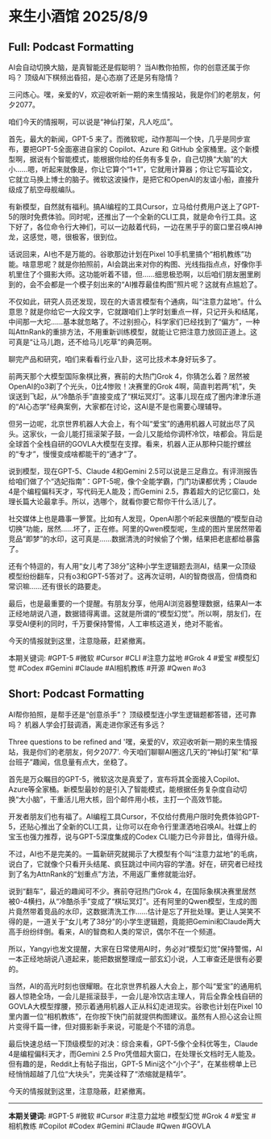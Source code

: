 # 来生小酒馆 2025/8/9

## Full: Podcast Formatting 

AI会自动切换大脑，是真智能还是假聪明？
当AI教你拍照，你的创意还属于你吗？
顶级AI下棋频出昏招，是心态崩了还是另有隐情？

三问炼心。嘿，亲爱的V，欢迎收听新一期的来生情报站，我是你们的老朋友，何夕2077。

咱们今天的情报啊，可以说是“神仙打架，凡人吃瓜”。

首先，最大的新闻，GPT-5 来了。而微软呢，动作那叫一个快，几乎是同步宣布，要把GPT-5全面塞进自家的 Copilot、Azure 和 GitHub 全家桶里。这个新模型啊，据说有个智能模式，能根据你给的任务有多复杂，自己切换“大脑”的大小……嗯，听起来就像是，你让它算个“1+1”，它就用计算器；你让它写篇论文，它就立马换上博士的脑子。微软这波操作，是把它和OpenAI的友谊小船，直接升级成了航空母舰编队。

有新模型，自然就有福利。搞AI编程的工具Cursor，立马给付费用户送上了GPT-5的限时免费体验。同时呢，还推出了一个全新的CLI工具，就是命令行工具。这下好了，各位命令行大神们，可以一边敲着代码，一边在黑乎乎的窗口里召唤AI神龙，这感觉，嗯，很极客，很到位。

话说回来，AI也不是万能的。谷歌那边计划在Pixel 10手机里搞个“相机教练”功能。啥意思呢？就是你拍照前，AI会跳出来对你的构图、光线指指点点，好像你手机里住了个摄影大师。这功能听着不错，但……细思极恐啊，以后咱们朋友圈里刷到的，会不会都是一个模子刻出来的“AI推荐最佳构图”照片呢？这就有点尴尬了。

不仅如此，研究人员还发现，现在的大语言模型有个通病，叫“注意力盆地”。什么意思？就是你给它一大段文字，它就跟咱们上学时划重点一样，只记开头和结尾，中间那一大坨……基本就忽略了。不过别担心，科学家们已经找到了“偏方”，一种叫AttnRank的重排方法，不用重新训练模型，就能让它把注意力放回正道上。这可真是“让马儿跑，还不给马儿吃草”的典范啊。

聊完产品和研究，咱们来看看行业八卦，这可比技术本身好玩多了。

前两天那个大模型国际象棋比赛，赛前的大热门Grok 4，你猜怎么着？居然被OpenAI的o3剃了个光头，0比4惨败！决赛里的Grok 4啊，简直判若两“机”，失误送到飞起，从“冷酷杀手”直接变成了“棋坛冥灯”。这事儿现在成了圈内津津乐道的“AI心态学”经典案例，大家都在讨论，这AI是不是也需要心理辅导。

但另一边呢，北京世界机器人大会上，有个叫“爱宝”的通用机器人可就出尽了风头。这家伙，一会儿能打摇滚架子鼓，一会儿又能给你调杯冷饮，啥都会。背后是全球首个全栈自研的GOVLA大模型在支撑。看来，机器人正从那种只能拧螺丝的“专才”，慢慢变成啥都能干的“通才”了。

说到模型，现在GPT-5、Claude 4和Gemini 2.5可以说是三足鼎立。有评测报告给咱们做了个“选妃指南”：GPT-5呢，像个全能学霸，门门功课都优秀；Claude 4是个编程偏科天才，写代码无人能及；而Gemini 2.5，靠着超大的记忆窗口，处理长篇大论最拿手。所以，选哪个，就看你要它帮你干什么活儿了。

社交媒体上也是趣事一箩筐。比如有人发现，OpenAI那个听起来很酷的“模型自动切换”功能，居然……坏了，正在修。阿里的Qwen模型呢，生成的图片里居然带着竞品“即梦”的水印，这可真是……数据清洗的时候偷了个懒，结果把老底都给暴露了。

还有个特逗的，有人用“女儿考了38分”这种小学生逻辑题去测AI，结果一众顶级模型纷纷翻车，只有o3和GPT-5答对了。这再次证明，AI的智商很高，但情商和常识嘛……还有很长的路要走。

最后，也是最重要的一个提醒。有朋友分享，他用AI浏览器整理数据，结果AI一本正经地胡说八道，数据错得离谱。这就是所谓的“模型幻觉”。所以啊，朋友们，在享受AI便利的同时，千万要保持警惕，人工审核这道关，绝对不能省。

今天的情报就到这里，注意隐蔽，赶紧撤离。

本期关键词:
#GPT-5
#微软
#Cursor
#CLI
#注意力盆地
#Grok 4
#爱宝
#模型幻觉
#Codex
#Gemini
#Claude
#AI相机教练
#开源
#Qwen
#o3

## Short: Podcast Formatting 

AI帮你拍照，是帮手还是“创意杀手”？
顶级模型连小学生逻辑题都答错，还可靠吗？
机器人学会打鼓调酒，离走进你家还有多远？

Three questions to be refined and '嘿，亲爱的V，欢迎收听新一期的来生情报站，我是你们的老朋友，何夕2077'. 今天咱们聊聊AI圈这几天的“神仙打架”和“草台班子”趣闻，信息量有点大，坐稳了。

首先是万众瞩目的GPT-5，微软这次是真爱了，宣布将其全面接入Copilot、Azure等全家桶。新模型最妙的是引入了智能模式，能根据任务复杂度自动切换“大小脑”，干重活儿用大核，回个邮件用小核，主打一个高效节能。

开发者朋友们也有福了。AI编程工具Cursor，不仅给付费用户限时免费体验GPT-5，还贴心推出了全新的CLI工具，让你可以在命令行里潇洒地召唤AI。社媒上的宝玉也强力推荐，说与GPT-5深度集成的Codex CLI能力已今非昔比，值得升级。

不过，AI也不是完美的。一篇新研究就揭示了大模型有个叫“注意力盆地”的毛病，说白了，它就像个只看开头结尾、疯狂跳过中间内容的学渣。好在，研究者已经找到了名为AttnRank的“划重点”方法，不用返厂重修就能治好。

说到“翻车”，最近的趣闻可不少。赛前夺冠热门Grok 4，在国际象棋决赛里居然被0-4横扫，从“冷酷杀手”变成了“棋坛冥灯”。还有阿里的Qwen模型，生成的图片竟然带着竞品的水印，这数据清洗工作……估计是忘了开批处理。更让人哭笑不得的是，一道关于“女儿考了38分”的小学生逻辑题，竟能把Gemini和Claude两大高手纷纷绊倒。看来，AI的智商和人类的常识，偶尔不在一个频道。

所以，Yangyi也发文提醒，大家在日常使用AI时，务必对“模型幻觉”保持警惕，AI一本正经地胡说八道起来，能把数据整理成一部玄幻小说，人工审查还是很有必要的。

当然，AI的高光时刻也很耀眼。在北京世界机器人大会上，那个叫“爱宝”的通用机器人惊艳全场，一会儿是摇滚鼓手，一会儿是冷饮店主理人，背后全靠全栈自研的GOVLA大模型撑腰，预示着通用机器人正从科幻走进现实。谷歌也计划在Pixel 10里内置一位“相机教练”，在你按下快门前就提供构图建议。虽然有人担心这会让照片变得千篇一律，但对摄影新手来说，可能是个不错的消息。

最后快速总结一下顶级模型的对决：综合来看，GPT-5像个全科优等生，Claude 4是编程偏科天才，而Gemini 2.5 Pro凭借超大窗口，在处理长文档时无人能及。但有趣的是，Reddit上有帖子指出，GPT-5 Mini这个“小个子”，在某些榜单上已经悄悄超越了几位“大块头”，完美诠释了“浓缩就是精华”。

今天的情报就到这里，注意隐蔽，赶紧撤离。

---
**本期关键词:**
#GPT-5
#微软
#Cursor
#注意力盆地
#模型幻觉
#Grok 4
#爱宝
#相机教练
#Copilot
#Codex
#Gemini
#Claude
#Qwen
#GOVLA